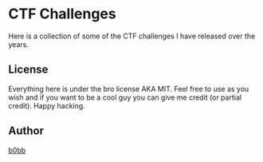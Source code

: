 # CTF Challenges

Here is a collection of some of the CTF challenges I have released over
the years.

## License

Everything here is under the bro license AKA MIT. Feel free to use as you
wish and if you want to be a cool guy you can give me credit (or partial credit).
Happy hacking.

## Author

[b0bb](https://twitter.com/0xb0bb)


